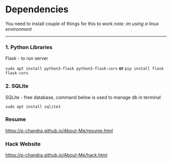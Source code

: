 # Dependencies
You need to install couple of things for this to work *note: im using a linux environment*

---
### 1. Python Libraries
Flask - to run server

`sudo apt install python3-flask python3-flask-cors` **or** `pip install flask flask-cors`


### 2. SQLite
SQLite - free database, command below is used to manage db in terminal

`sudo apt install sqlite3`

### Resume
https://p-chandra.github.io/About-Me/resume.html

### Hack Website
https://p-chandra.github.io/About-Me/hack.html
